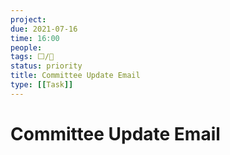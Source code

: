```yaml
---
project:
due: 2021-07-16
time: 16:00
people:
tags: ⬜/🧨
status: priority
title: Committee Update Email
type: [[Task]]
---
```


# Committee Update Email